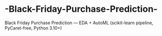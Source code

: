 # -Black-Friday-Purchase-Prediction-
Black Friday Purchase Prediction — EDA + AutoML (scikit-learn pipeline, PyCaret-free, Python 3.10+)
